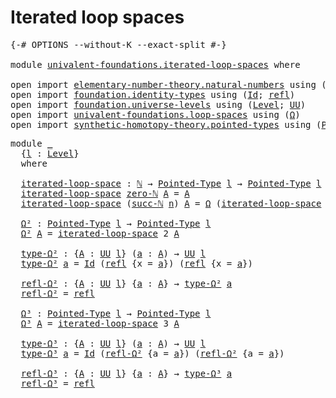 # Iterated loop spaces

<pre class="Agda"><a id="33" class="Symbol">{-#</a> <a id="37" class="Keyword">OPTIONS</a> <a id="45" class="Pragma">--without-K</a> <a id="57" class="Pragma">--exact-split</a> <a id="71" class="Symbol">#-}</a>

<a id="76" class="Keyword">module</a> <a id="83" href="univalent-foundations.iterated-loop-spaces.html" class="Module">univalent-foundations.iterated-loop-spaces</a> <a id="126" class="Keyword">where</a>

<a id="133" class="Keyword">open</a> <a id="138" class="Keyword">import</a> <a id="145" href="elementary-number-theory.natural-numbers.html" class="Module">elementary-number-theory.natural-numbers</a> <a id="186" class="Keyword">using</a> <a id="192" class="Symbol">(</a><a id="193" href="elementary-number-theory.natural-numbers.html#1444" class="Datatype">ℕ</a><a id="194" class="Symbol">;</a> <a id="196" href="elementary-number-theory.natural-numbers.html#1465" class="InductiveConstructor">zero-ℕ</a><a id="202" class="Symbol">;</a> <a id="204" href="elementary-number-theory.natural-numbers.html#1478" class="InductiveConstructor">succ-ℕ</a><a id="210" class="Symbol">)</a>
<a id="212" class="Keyword">open</a> <a id="217" class="Keyword">import</a> <a id="224" href="foundation.identity-types.html" class="Module">foundation.identity-types</a> <a id="250" class="Keyword">using</a> <a id="256" class="Symbol">(</a><a id="257" href="foundation-core.identity-types.html#641" class="Datatype">Id</a><a id="259" class="Symbol">;</a> <a id="261" href="foundation-core.identity-types.html#694" class="InductiveConstructor">refl</a><a id="265" class="Symbol">)</a>
<a id="267" class="Keyword">open</a> <a id="272" class="Keyword">import</a> <a id="279" href="foundation.universe-levels.html" class="Module">foundation.universe-levels</a> <a id="306" class="Keyword">using</a> <a id="312" class="Symbol">(</a><a id="313" href="Agda.Primitive.html#597" class="Postulate">Level</a><a id="318" class="Symbol">;</a> <a id="320" href="foundation-core.universe-levels.html#222" class="Primitive">UU</a><a id="322" class="Symbol">)</a>
<a id="324" class="Keyword">open</a> <a id="329" class="Keyword">import</a> <a id="336" href="univalent-foundations.loop-spaces.html" class="Module">univalent-foundations.loop-spaces</a> <a id="370" class="Keyword">using</a> <a id="376" class="Symbol">(</a><a id="377" href="univalent-foundations.loop-spaces.html#1039" class="Function">Ω</a><a id="378" class="Symbol">)</a>
<a id="380" class="Keyword">open</a> <a id="385" class="Keyword">import</a> <a id="392" href="synthetic-homotopy-theory.pointed-types.html" class="Module">synthetic-homotopy-theory.pointed-types</a> <a id="432" class="Keyword">using</a> <a id="438" class="Symbol">(</a><a id="439" href="synthetic-homotopy-theory.pointed-types.html#392" class="Function">Pointed-Type</a><a id="451" class="Symbol">)</a>
</pre>
<pre class="Agda"><a id="466" class="Keyword">module</a> <a id="473" href="univalent-foundations.iterated-loop-spaces.html#473" class="Module">_</a>
  <a id="477" class="Symbol">{</a><a id="478" href="univalent-foundations.iterated-loop-spaces.html#478" class="Bound">l</a> <a id="480" class="Symbol">:</a> <a id="482" href="Agda.Primitive.html#597" class="Postulate">Level</a><a id="487" class="Symbol">}</a>
  <a id="491" class="Keyword">where</a>

  <a id="500" href="univalent-foundations.iterated-loop-spaces.html#500" class="Function">iterated-loop-space</a> <a id="520" class="Symbol">:</a> <a id="522" href="elementary-number-theory.natural-numbers.html#1444" class="Datatype">ℕ</a> <a id="524" class="Symbol">→</a> <a id="526" href="synthetic-homotopy-theory.pointed-types.html#392" class="Function">Pointed-Type</a> <a id="539" href="univalent-foundations.iterated-loop-spaces.html#478" class="Bound">l</a> <a id="541" class="Symbol">→</a> <a id="543" href="synthetic-homotopy-theory.pointed-types.html#392" class="Function">Pointed-Type</a> <a id="556" href="univalent-foundations.iterated-loop-spaces.html#478" class="Bound">l</a>
  <a id="560" href="univalent-foundations.iterated-loop-spaces.html#500" class="Function">iterated-loop-space</a> <a id="580" href="elementary-number-theory.natural-numbers.html#1465" class="InductiveConstructor">zero-ℕ</a> <a id="587" href="univalent-foundations.iterated-loop-spaces.html#587" class="Bound">A</a> <a id="589" class="Symbol">=</a> <a id="591" href="univalent-foundations.iterated-loop-spaces.html#587" class="Bound">A</a>
  <a id="595" href="univalent-foundations.iterated-loop-spaces.html#500" class="Function">iterated-loop-space</a> <a id="615" class="Symbol">(</a><a id="616" href="elementary-number-theory.natural-numbers.html#1478" class="InductiveConstructor">succ-ℕ</a> <a id="623" href="univalent-foundations.iterated-loop-spaces.html#623" class="Bound">n</a><a id="624" class="Symbol">)</a> <a id="626" href="univalent-foundations.iterated-loop-spaces.html#626" class="Bound">A</a> <a id="628" class="Symbol">=</a> <a id="630" href="univalent-foundations.loop-spaces.html#1039" class="Function">Ω</a> <a id="632" class="Symbol">(</a><a id="633" href="univalent-foundations.iterated-loop-spaces.html#500" class="Function">iterated-loop-space</a> <a id="653" href="univalent-foundations.iterated-loop-spaces.html#623" class="Bound">n</a> <a id="655" href="univalent-foundations.iterated-loop-spaces.html#626" class="Bound">A</a><a id="656" class="Symbol">)</a>
  
  <a id="663" href="univalent-foundations.iterated-loop-spaces.html#663" class="Function">Ω²</a> <a id="666" class="Symbol">:</a> <a id="668" href="synthetic-homotopy-theory.pointed-types.html#392" class="Function">Pointed-Type</a> <a id="681" href="univalent-foundations.iterated-loop-spaces.html#478" class="Bound">l</a> <a id="683" class="Symbol">→</a> <a id="685" href="synthetic-homotopy-theory.pointed-types.html#392" class="Function">Pointed-Type</a> <a id="698" href="univalent-foundations.iterated-loop-spaces.html#478" class="Bound">l</a>
  <a id="702" href="univalent-foundations.iterated-loop-spaces.html#663" class="Function">Ω²</a> <a id="705" href="univalent-foundations.iterated-loop-spaces.html#705" class="Bound">A</a> <a id="707" class="Symbol">=</a> <a id="709" href="univalent-foundations.iterated-loop-spaces.html#500" class="Function">iterated-loop-space</a> <a id="729" class="Number">2</a> <a id="731" href="univalent-foundations.iterated-loop-spaces.html#705" class="Bound">A</a>
  
  <a id="738" href="univalent-foundations.iterated-loop-spaces.html#738" class="Function">type-Ω²</a> <a id="746" class="Symbol">:</a> <a id="748" class="Symbol">{</a><a id="749" href="univalent-foundations.iterated-loop-spaces.html#749" class="Bound">A</a> <a id="751" class="Symbol">:</a> <a id="753" href="foundation-core.universe-levels.html#222" class="Primitive">UU</a> <a id="756" href="univalent-foundations.iterated-loop-spaces.html#478" class="Bound">l</a><a id="757" class="Symbol">}</a> <a id="759" class="Symbol">(</a><a id="760" href="univalent-foundations.iterated-loop-spaces.html#760" class="Bound">a</a> <a id="762" class="Symbol">:</a> <a id="764" href="univalent-foundations.iterated-loop-spaces.html#749" class="Bound">A</a><a id="765" class="Symbol">)</a> <a id="767" class="Symbol">→</a> <a id="769" href="foundation-core.universe-levels.html#222" class="Primitive">UU</a> <a id="772" href="univalent-foundations.iterated-loop-spaces.html#478" class="Bound">l</a>
  <a id="776" href="univalent-foundations.iterated-loop-spaces.html#738" class="Function">type-Ω²</a> <a id="784" href="univalent-foundations.iterated-loop-spaces.html#784" class="Bound">a</a> <a id="786" class="Symbol">=</a> <a id="788" href="foundation-core.identity-types.html#641" class="Datatype">Id</a> <a id="791" class="Symbol">(</a><a id="792" href="foundation-core.identity-types.html#694" class="InductiveConstructor">refl</a> <a id="797" class="Symbol">{</a><a id="798" class="Argument">x</a> <a id="800" class="Symbol">=</a> <a id="802" href="univalent-foundations.iterated-loop-spaces.html#784" class="Bound">a</a><a id="803" class="Symbol">})</a> <a id="806" class="Symbol">(</a><a id="807" href="foundation-core.identity-types.html#694" class="InductiveConstructor">refl</a> <a id="812" class="Symbol">{</a><a id="813" class="Argument">x</a> <a id="815" class="Symbol">=</a> <a id="817" href="univalent-foundations.iterated-loop-spaces.html#784" class="Bound">a</a><a id="818" class="Symbol">})</a>
  
  <a id="826" href="univalent-foundations.iterated-loop-spaces.html#826" class="Function">refl-Ω²</a> <a id="834" class="Symbol">:</a> <a id="836" class="Symbol">{</a><a id="837" href="univalent-foundations.iterated-loop-spaces.html#837" class="Bound">A</a> <a id="839" class="Symbol">:</a> <a id="841" href="foundation-core.universe-levels.html#222" class="Primitive">UU</a> <a id="844" href="univalent-foundations.iterated-loop-spaces.html#478" class="Bound">l</a><a id="845" class="Symbol">}</a> <a id="847" class="Symbol">{</a><a id="848" href="univalent-foundations.iterated-loop-spaces.html#848" class="Bound">a</a> <a id="850" class="Symbol">:</a> <a id="852" href="univalent-foundations.iterated-loop-spaces.html#837" class="Bound">A</a><a id="853" class="Symbol">}</a> <a id="855" class="Symbol">→</a> <a id="857" href="univalent-foundations.iterated-loop-spaces.html#738" class="Function">type-Ω²</a> <a id="865" href="univalent-foundations.iterated-loop-spaces.html#848" class="Bound">a</a>
  <a id="869" href="univalent-foundations.iterated-loop-spaces.html#826" class="Function">refl-Ω²</a> <a id="877" class="Symbol">=</a> <a id="879" href="foundation-core.identity-types.html#694" class="InductiveConstructor">refl</a>
  
  <a id="889" href="univalent-foundations.iterated-loop-spaces.html#889" class="Function">Ω³</a> <a id="892" class="Symbol">:</a> <a id="894" href="synthetic-homotopy-theory.pointed-types.html#392" class="Function">Pointed-Type</a> <a id="907" href="univalent-foundations.iterated-loop-spaces.html#478" class="Bound">l</a> <a id="909" class="Symbol">→</a> <a id="911" href="synthetic-homotopy-theory.pointed-types.html#392" class="Function">Pointed-Type</a> <a id="924" href="univalent-foundations.iterated-loop-spaces.html#478" class="Bound">l</a>
  <a id="928" href="univalent-foundations.iterated-loop-spaces.html#889" class="Function">Ω³</a> <a id="931" href="univalent-foundations.iterated-loop-spaces.html#931" class="Bound">A</a> <a id="933" class="Symbol">=</a> <a id="935" href="univalent-foundations.iterated-loop-spaces.html#500" class="Function">iterated-loop-space</a> <a id="955" class="Number">3</a> <a id="957" href="univalent-foundations.iterated-loop-spaces.html#931" class="Bound">A</a>
  
  <a id="964" href="univalent-foundations.iterated-loop-spaces.html#964" class="Function">type-Ω³</a> <a id="972" class="Symbol">:</a> <a id="974" class="Symbol">{</a><a id="975" href="univalent-foundations.iterated-loop-spaces.html#975" class="Bound">A</a> <a id="977" class="Symbol">:</a> <a id="979" href="foundation-core.universe-levels.html#222" class="Primitive">UU</a> <a id="982" href="univalent-foundations.iterated-loop-spaces.html#478" class="Bound">l</a><a id="983" class="Symbol">}</a> <a id="985" class="Symbol">(</a><a id="986" href="univalent-foundations.iterated-loop-spaces.html#986" class="Bound">a</a> <a id="988" class="Symbol">:</a> <a id="990" href="univalent-foundations.iterated-loop-spaces.html#975" class="Bound">A</a><a id="991" class="Symbol">)</a> <a id="993" class="Symbol">→</a> <a id="995" href="foundation-core.universe-levels.html#222" class="Primitive">UU</a> <a id="998" href="univalent-foundations.iterated-loop-spaces.html#478" class="Bound">l</a>
  <a id="1002" href="univalent-foundations.iterated-loop-spaces.html#964" class="Function">type-Ω³</a> <a id="1010" href="univalent-foundations.iterated-loop-spaces.html#1010" class="Bound">a</a> <a id="1012" class="Symbol">=</a> <a id="1014" href="foundation-core.identity-types.html#641" class="Datatype">Id</a> <a id="1017" class="Symbol">(</a><a id="1018" href="univalent-foundations.iterated-loop-spaces.html#826" class="Function">refl-Ω²</a> <a id="1026" class="Symbol">{</a><a id="1027" class="Argument">a</a> <a id="1029" class="Symbol">=</a> <a id="1031" href="univalent-foundations.iterated-loop-spaces.html#1010" class="Bound">a</a><a id="1032" class="Symbol">})</a> <a id="1035" class="Symbol">(</a><a id="1036" href="univalent-foundations.iterated-loop-spaces.html#826" class="Function">refl-Ω²</a> <a id="1044" class="Symbol">{</a><a id="1045" class="Argument">a</a> <a id="1047" class="Symbol">=</a> <a id="1049" href="univalent-foundations.iterated-loop-spaces.html#1010" class="Bound">a</a><a id="1050" class="Symbol">})</a>
  
  <a id="1058" href="univalent-foundations.iterated-loop-spaces.html#1058" class="Function">refl-Ω³</a> <a id="1066" class="Symbol">:</a> <a id="1068" class="Symbol">{</a><a id="1069" href="univalent-foundations.iterated-loop-spaces.html#1069" class="Bound">A</a> <a id="1071" class="Symbol">:</a> <a id="1073" href="foundation-core.universe-levels.html#222" class="Primitive">UU</a> <a id="1076" href="univalent-foundations.iterated-loop-spaces.html#478" class="Bound">l</a><a id="1077" class="Symbol">}</a> <a id="1079" class="Symbol">{</a><a id="1080" href="univalent-foundations.iterated-loop-spaces.html#1080" class="Bound">a</a> <a id="1082" class="Symbol">:</a> <a id="1084" href="univalent-foundations.iterated-loop-spaces.html#1069" class="Bound">A</a><a id="1085" class="Symbol">}</a> <a id="1087" class="Symbol">→</a> <a id="1089" href="univalent-foundations.iterated-loop-spaces.html#964" class="Function">type-Ω³</a> <a id="1097" href="univalent-foundations.iterated-loop-spaces.html#1080" class="Bound">a</a>
  <a id="1101" href="univalent-foundations.iterated-loop-spaces.html#1058" class="Function">refl-Ω³</a> <a id="1109" class="Symbol">=</a> <a id="1111" href="foundation-core.identity-types.html#694" class="InductiveConstructor">refl</a>
</pre>